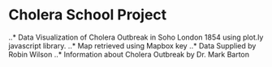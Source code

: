 # Cholera School Project

..* Data Visualization of Cholera Outbreak in Soho London 1854 using plot.ly javascript library.
..* Map retrieved using Mapbox key
..* Data Supplied by Robin Wilson
..* Information about Cholera Outbreak by Dr. Mark Barton